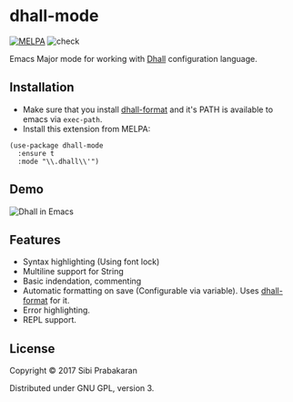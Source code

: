 # dhall-mode

[![MELPA](https://melpa.org/packages/dhall-mode-badge.svg)](https://melpa.org/#/dhall-mode)
![check](https://github.com/psibi/dhall-mode/workflows/check/badge.svg)

Emacs Major mode for working
with [Dhall](https://github.com/dhall-lang/dhall-lang) configuration
language.

## Installation

* Make sure that you
  install [dhall-format](https://github.com/dhall-lang/dhall-haskell)
  and it's PATH is available to emacs via `exec-path`.
* Install this extension from MELPA:

``` emacs-lisp
(use-package dhall-mode
  :ensure t
  :mode "\\.dhall\\'")
```

## Demo

![Dhall in Emacs](https://user-images.githubusercontent.com/737477/31044377-e2af0e9e-a5eb-11e7-9757-806ae1448c40.gif "Dhall mode in Emacs")

## Features

* Syntax highlighting (Using font lock)
* Multiline support for String
* Basic indendation, commenting
* Automatic formatting on save (Configurable via variable). Uses [dhall-format](https://github.com/dhall-lang/dhall-haskell) for it.
* Error highlighting.
* REPL support.

## License

Copyright © 2017 Sibi Prabakaran

Distributed under GNU GPL, version 3.
